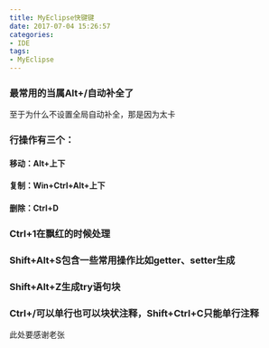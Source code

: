 ```yaml
---
title: MyEclipse快键键
date: 2017-07-04 15:26:57
categories:
- IDE
tags:
- MyEclipse
---
```


### 最常用的当属Alt+/自动补全了

至于为什么不设置全局自动补全，那是因为太卡

<!-- more -->

### 行操作有三个：

#### 移动：Alt+上下

#### 复制：Win+Ctrl+Alt+上下

#### 删除：Ctrl+D

### Ctrl+1在飘红的时候处理

### Shift+Alt+S包含一些常用操作比如getter、setter生成

### Shift+Alt+Z生成try语句块

### Ctrl+/可以单行也可以块状注释，Shift+Ctrl+C只能单行注释

此处要感谢老张
